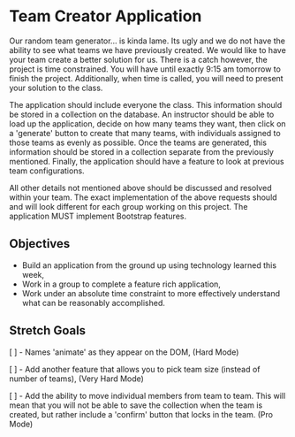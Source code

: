 # Team Creator Application

Our random team generator... is kinda lame. Its ugly and we do not have the ability to see what teams we have previously created. We would like to have your team create a better solution for us. There is a catch however, the project is time constrained. You will have until exactly 9:15 am tomorrow to finish the project. Additionally, when time is called, you will need to present your solution to the class.

The application should include everyone the class. This information should be stored in a collection on the database. An instructor should be able to load up the application, decide on how many teams they want, then click on a 'generate' button to create that many teams, with individuals assigned to those teams as evenly as possible. Once the teams are generated, this information should be stored in a collection separate from the previously mentioned. Finally, the application should have a feature to look at previous team configurations.

All other details not mentioned above should be discussed and resolved within your team.
The exact implementation of the above requests should and will look different for each group working on this project.
The application MUST implement Bootstrap features.

## Objectives
* Build an application from the ground up using technology learned this week,
* Work in a group to complete a feature rich application,
* Work under an absolute time constraint to more effectively understand what can be reasonably accomplished.

## Stretch Goals
[ ] - Names 'animate' as they appear on the DOM, (Hard Mode)

[ ] - Add another feature that allows you to pick team size (instead of number of teams), (Very Hard Mode)

[ ] - Add the ability to move individual members from team to team. This will mean that you will not be able to save the collection when the team is created, but rather include a 'confirm' button that locks in the team. (Pro Mode)
